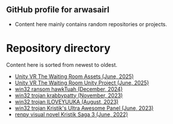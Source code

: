 ## GitHub profile for arwasairl
- Content here mainly contains random repositories or projects.

# Repository directory
Content here is sorted from newest to oldest.
- [Unity VR The Waiting Room Assets (June, 2025)](https://github.com/arwasairl/The-Waiting-Room-Assets)
- [Unity VR The Waiting Room Unity Project (June, 2025)](https://github.com/arwasairl/The-Waiting-Room-Unity)
- [win32 ransom hawkTuah (December, 2024)](https://github.com/arwasairl/ransom.win32.HawkTuah)
- [win32 trojan krabbypatty (November, 2023)](https://github.com/arwasairl/trojan.win.krabbypatty)
- [win32 trojan ILOVEYUUKA (August, 2023)](https://github.com/arwasairl/trojan.win.ILOVEYUUKA)
- [win32 trojan Kristik's Ultra Awesome Panel (June, 2023)](https://github.com/arwasairl/Kristiks-Ultra-Awesome-Panel)
- [renpy visual novel Kristik Saga 3 (June, 2022)](https://github.com/arwasairl/Kristik-Saga-3-v2)

<!--
**arwasairl/arwasairl** is a ✨ _special_ ✨ repository because its `README.md` (this file) appears on your GitHub profile.

Here are some ideas to get you started:

- 🔭 I’m currently working on ...
- 🌱 I’m currently learning ...
- 👯 I’m looking to collaborate on ...
- 🤔 I’m looking for help with ...
- 💬 Ask me about ...
- 📫 How to reach me: ...
- 😄 Pronouns: ...
- ⚡ Fun fact: ...
-->
